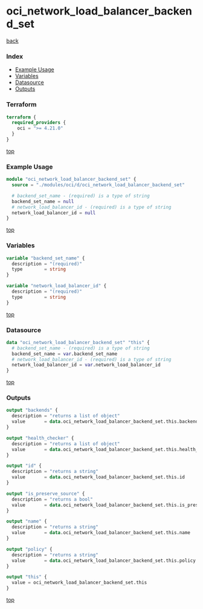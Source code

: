 # oci_network_load_balancer_backend_set

[back](../oci.md)

### Index

- [Example Usage](#example-usage)
- [Variables](#variables)
- [Datasource](#datasource)
- [Outputs](#outputs)

### Terraform

```terraform
terraform {
  required_providers {
    oci = ">= 4.21.0"
  }
}
```

[top](#index)

### Example Usage

```terraform
module "oci_network_load_balancer_backend_set" {
  source = "./modules/oci/d/oci_network_load_balancer_backend_set"

  # backend_set_name - (required) is a type of string
  backend_set_name = null
  # network_load_balancer_id - (required) is a type of string
  network_load_balancer_id = null
}
```

[top](#index)

### Variables

```terraform
variable "backend_set_name" {
  description = "(required)"
  type        = string
}

variable "network_load_balancer_id" {
  description = "(required)"
  type        = string
}
```

[top](#index)

### Datasource

```terraform
data "oci_network_load_balancer_backend_set" "this" {
  # backend_set_name - (required) is a type of string
  backend_set_name = var.backend_set_name
  # network_load_balancer_id - (required) is a type of string
  network_load_balancer_id = var.network_load_balancer_id
}
```

[top](#index)

### Outputs

```terraform
output "backends" {
  description = "returns a list of object"
  value       = data.oci_network_load_balancer_backend_set.this.backends
}

output "health_checker" {
  description = "returns a list of object"
  value       = data.oci_network_load_balancer_backend_set.this.health_checker
}

output "id" {
  description = "returns a string"
  value       = data.oci_network_load_balancer_backend_set.this.id
}

output "is_preserve_source" {
  description = "returns a bool"
  value       = data.oci_network_load_balancer_backend_set.this.is_preserve_source
}

output "name" {
  description = "returns a string"
  value       = data.oci_network_load_balancer_backend_set.this.name
}

output "policy" {
  description = "returns a string"
  value       = data.oci_network_load_balancer_backend_set.this.policy
}

output "this" {
  value = oci_network_load_balancer_backend_set.this
}
```

[top](#index)
